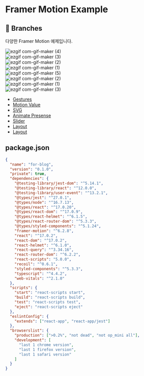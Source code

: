 # Framer Motion Example

## 🌿 Branches

다양한 Framer Motion 예제입니다.  

![ezgif com-gif-maker (4)](https://user-images.githubusercontent.com/79053495/160540988-85debf56-942f-4d9c-ad9c-fd65e977afb8.gif)  
![ezgif com-gif-maker (3)](https://user-images.githubusercontent.com/79053495/160540996-0b2ade47-b13d-44c2-94b7-61ce8c7c6fb0.gif)  
![ezgif com-gif-maker (2)](https://user-images.githubusercontent.com/79053495/160540998-ba7acc0d-508a-44fb-aad0-9129097418f1.gif)  
![ezgif com-gif-maker (1)](https://user-images.githubusercontent.com/79053495/160540999-6ad867aa-97d0-4c73-8b37-cad5864f07a8.gif)  
![ezgif com-gif-maker (5)](https://user-images.githubusercontent.com/79053495/160541001-04b38a9e-b4f2-4d77-a14a-f3669e3417be.gif)  
![ezgif com-gif-maker (2)](https://user-images.githubusercontent.com/79053495/160600831-e160049e-cb08-4a72-a668-c7173904b21f.gif)  
![ezgif com-gif-maker (1)](https://user-images.githubusercontent.com/79053495/160600836-8d1496d4-c0b8-4469-bdd8-afa829d634b3.gif)  
![ezgif com-gif-maker (3)](https://user-images.githubusercontent.com/79053495/160600840-43234323-28bf-43e3-aa19-e411424f8327.gif)  
  

- [Gestures](https://github.com/Cottonwood-moa/Framer-Motion)
- [Motion Value](https://github.com/Cottonwood-moa/Framer-Motion/tree/motionValue)
- [SVG](https://github.com/Cottonwood-moa/Framer-Motion/tree/svg)
- [Animate Presense](https://github.com/Cottonwood-moa/Framer-Motion/tree/animatePresence)
- [Slider](https://github.com/Cottonwood-moa/Framer-Motion/tree/slider)  
- [Layout](https://github.com/Cottonwood-moa/Framer-Motion/tree/layout)  
- [Layout](https://github.com/Cottonwood-moa/Framer-Motion/tree/selectBox)  

## package.json

```json
{
  "name": "for-blog",
  "version": "0.1.0",
  "private": true,
  "dependencies": {
    "@testing-library/jest-dom": "^5.14.1",
    "@testing-library/react": "^12.0.0",
    "@testing-library/user-event": "^13.2.1",
    "@types/jest": "^27.0.1",
    "@types/node": "^16.7.13",
    "@types/react": "^17.0.20",
    "@types/react-dom": "^17.0.9",
    "@types/react-helmet": "^6.1.5",
    "@types/react-router-dom": "^5.3.3",
    "@types/styled-components": "^5.1.24",
    "framer-motion": "^6.2.8",
    "react": "^17.0.2",
    "react-dom": "^17.0.2",
    "react-helmet": "^6.1.0",
    "react-query": "^3.34.16",
    "react-router-dom": "^6.2.2",
    "react-scripts": "5.0.0",
    "recoil": "^0.6.1",
    "styled-components": "^5.3.3",
    "typescript": "^4.4.2",
    "web-vitals": "^2.1.0"
  },
  "scripts": {
    "start": "react-scripts start",
    "build": "react-scripts build",
    "test": "react-scripts test",
    "eject": "react-scripts eject"
  },
  "eslintConfig": {
    "extends": ["react-app", "react-app/jest"]
  },
  "browserslist": {
    "production": [">0.2%", "not dead", "not op_mini all"],
    "development": [
      "last 1 chrome version",
      "last 1 firefox version",
      "last 1 safari version"
    ]
  }
}
```

